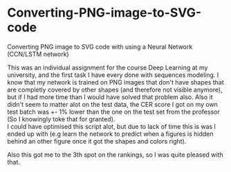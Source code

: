 # Converting-PNG-image-to-SVG-code
Converting PNG image to SVG code with using a Neural Network (CCN/LSTM network)

This was an individual assignment for the course Deep Learning at my university, and the first task I have every done with sequences modeling.
I know that my network is trained on PNG images that don't have shapes that are completly covered by other shapes (and therefore not visible anymore), but if I had more time than I would have solved that problem also. Also it didn't seem to matter alot on the test data, the CER score I got on my own test batch was +- 1% lower than the one on the test set from the professor (So I knowingly toke that for granted).  
I could have optimised this script alot, but due to lack of time this is was I ended up with (e.g learn the network to predict when a figures is hidden behind an other figure once it got the shapes and colors right). 

Also this got me to the 3th spot on the rankings, so I was quite pleased with that. 


